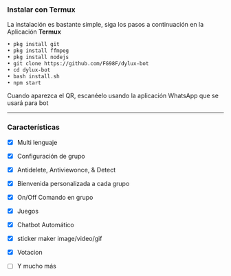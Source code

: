 

### Instalar con Termux
La instalación es bastante simple, siga los pasos a continuación en la Aplicación **Termux**

```bash
• pkg install git
• pkg install ffmpeg
• pkg install nodejs
• git clone https://github.com/FG98F/dylux-bot
• cd dylux-bot
• bash install.sh
• npm start
```
Cuando aparezca el QR, escanéelo usando la aplicación WhatsApp que se usará para bot

***

### Características

- [x] Multi lenguaje 
- [x] Configuración de grupo
- [x] Antidelete, Antiviewonce, & Detect
- [x] Bienvenida personalizada a cada grupo
- [x] On/Off Comando en grupo
- [x] Juegos 
- [x] Chatbot Automático
- [x] sticker maker image/video/gif
- [x] Votacion 
- [ ] Y mucho más

